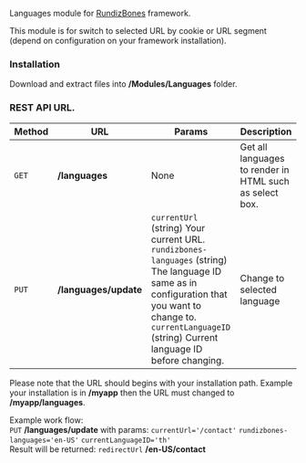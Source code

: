 Languages module for [RundizBones] framework.

This module is for switch to selected URL by cookie or URL segment (depend on configuration on your framework installation).

### Installation
Download and extract files into **/Modules/Languages** folder.

### REST API URL.
| Method | URL | Params | Description |
| --- | --- | --- | --- |
| `GET` | **/languages** | None | Get all languages to render in HTML such as select box. |
| `PUT` | **/languages/update** | `currentUrl` (string) Your current URL.<br>`rundizbones-languages` (string) The language ID same as in configuration that you want to change to.<br>`currentLanguageID` (string) Current language ID before changing. | Change to selected language |

Please note that the URL should begins with your installation path. Example your installation is in **/myapp** then the URL must changed to **/myapp/languages**.

Example work flow:<br>
`PUT` **/languages/update** with params: `currentUrl='/contact'` `rundizbones-languages='en-US'` `currentLanguageID='th'`<br>
Result will be returned: `redirectUrl` **/en-US/contact**

[RundizBones]:https://github.com/RundizBones/framework
